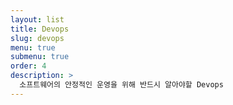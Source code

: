 ```yaml
---
layout: list
title: Devops
slug: devops
menu: true
submenu: true
order: 4
description: >
  소프트웨어의 안정적인 운영을 위해 반드시 알아야할 Devops
---
```

